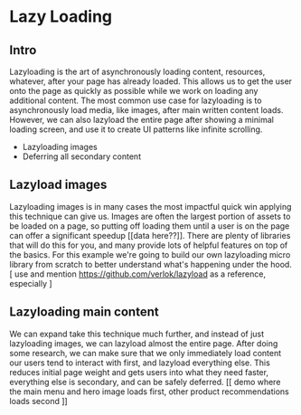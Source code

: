 # Lazy Loading

## Intro
Lazyloading is the art of asynchronously loading content, resources, whatever, after your page has already loaded.  This allows us to get the user onto the page as quickly as possible while we work on loading any additional content.  The most common use case for lazyloading is to asynchronously load media, like images, after main written content loads.  However, we can also lazyload the entire page after showing a minimal loading screen, and use it to create UI patterns like infinite scrolling.

* Lazyloading images
* Deferring all secondary content

## Lazyload images
Lazyloading images is in many cases the most impactful quick win applying this technique can give us. Images are often the largest portion of assets to be loaded on a page, so putting off loading them until a user is on the page can offer a significant speedup [[data here??]]. There are plenty of libraries that will do this for you, and many provide lots of helpful features on top of the basics.  For this example we're going to build our own lazyloading micro library from scratch to better understand what's happening under the hood.
[ use and mention https://github.com/verlok/lazyload as a reference, especially  ]

## Lazyloading main content
We can expand take this technique much further, and instead of just lazyloading images, we can lazyload almost the entire page.  After doing some research, we can make sure that we only immediately load content our users tend to interact with first, and lazyload everything else.  This reduces initial page weight and gets users into what they need faster, everything else is secondary, and can be safely deferred.
[[ demo where the main menu and hero image loads first, other product recommendations loads second ]]

